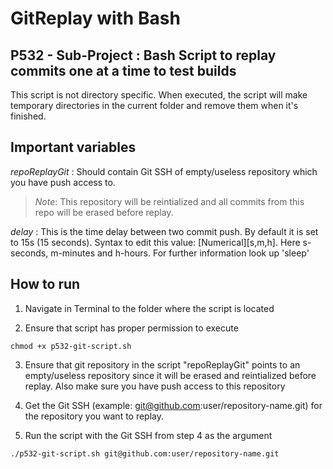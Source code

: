 GitReplay with Bash
===================
P532 - Sub-Project : Bash Script to replay commits one at a time to test builds
----------

This script is not directory specific. When executed, the script will make temporary directories in the current folder and remove them when it's finished.

Important variables 
-------------

*repoReplayGit* : Should contain Git SSH of empty/useless repository which you have push access to.
>*Note*: This repository will be reintialized and all commits from this repo will be erased before replay.

*delay* : This is the time delay between two commit push. By default it is set to 15s (15 seconds).
Syntax to edit this value: [Numerical][s,m,h]. Here s-seconds, m-minutes and h-hours.
For further information look up 'sleep'

How to run
-------------

1. Navigate in Terminal to the folder where the script is located

2. Ensure that script has proper permission to execute
```
chmod +x p532-git-script.sh
```

3. Ensure that git repository in the script "repoReplayGit" points to an empty/useless repository since it will be erased and reintialized before replay. Also make sure you have push access to this repository

4. Get the Git SSH (example: git@github.com:user/repository-name.git) for the repository you want to replay.

5. Run the script with the Git SSH from step 4 as the argument
```
./p532-git-script.sh git@github.com:user/repository-name.git
```
